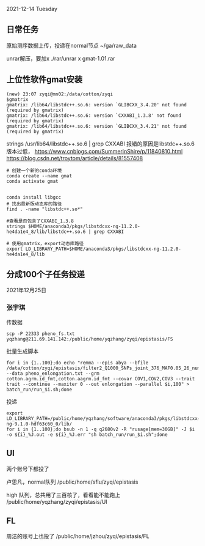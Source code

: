 2021-12-14 Tuesday


## 日常任务
原始测序数据上传，投递在normal节点
~/ga/raw_data


unrar解压，要加x
./rar/unrar x gmat-1.01.rar



## 上位性软件gmat安装

```
(new) 23:07 zyqi@mn02:/data/cotton/zyqi
$gmatrix
gmatrix: /lib64/libstdc++.so.6: version `GLIBCXX_3.4.20' not found (required by gmatrix)
gmatrix: /lib64/libstdc++.so.6: version `CXXABI_1.3.8' not found (required by gmatrix)
gmatrix: /lib64/libstdc++.so.6: version `GLIBCXX_3.4.21' not found (required by gmatrix)
```

strings /usr/lib64/libstdc++.so.6 | grep CXXABI
报错的原因是libstdc++.so.6 版本过低，
https://www.cnblogs.com/SummerinShire/p/11840810.html
https://blog.csdn.net/troytom/article/details/81557408

```shell
# 创建一个新的conda环境
conda create --name gmat
conda activate gmat


conda install libgcc
# 找出最新版动态库的路径
find . -name "libstdc++.so*"

#查看是否包含了CXXABI_1.3.8
strings $HOME/anaconda3/pkgs/libstdcxx-ng-11.2.0-he4da1e4_8/lib/libstdc++.so.6 | grep CXXABI

# 使用gmatrix，export动态库路径
export LD_LIBRARY_PATH=$HOME/anaconda3/pkgs/libstdcxx-ng-11.2.0-he4da1e4_8/lib

```


## 分成100个子任务投递
2021年12月25日

### 张宇琪

传数据
```shell
scp -P 22333 pheno_fs.txt   yqzhang@211.69.141.142:/public/home/yqzhang/zyqi/epistasis/FS
```

批量生成脚本
```shell
for i in {1..100};do echo "remma --epis abya --bfile /data/cotton/zyqi/epistasis/filter2_Q1000_SNPs_joint_376_MAF0.05_26_number --data pheno_enlongation.txt --grm cotton.agrm.id_fmt,cotton.aagrm.id_fmt --covar COV1,COV2,COV3 --trait trait --continue --maxiter 0 --out enlongation --parallel $i,100" > batch_run/run_$i.sh;done
```

投递
```shell
export LD_LIBRARY_PATH=/public/home/yqzhang/software/anaconda3/pkgs/libstdcxx-ng-9.1.0-hdf63c60_0/lib/
for i in {1..100};do bsub -n 1 -q q2680v2 -R "rusage[mem=30GB]" -J $i -o ${i}_%J.out -e ${i}_%J.err "sh batch_run/run_$i.sh";done
```



## UI
两个账号下都投了

卢思凡，normal队列
/public/home/sflu/zyqi/epistasis


high 队列，总共用了三百核了，看看能不能跑上
/public/home/yqzhang/zyqi/epistasis/UI


## FL
周洁的账号上也投了
/public/home/jzhou/zyqi/epistasis/FL
